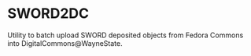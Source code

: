 SWORD2DC
========

Utility to batch upload SWORD deposited objects from Fedora Commons into DigitalCommons@WayneState.

